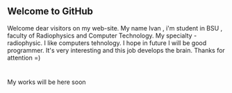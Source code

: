 ##  Welcome to GitHub 
Welcome dear visitors on my web-site.
My name Ivan , i'm student in BSU , faculty of Radiophysics and Computer Technology. My specialty - radiophysic. I like computers tehnology. 
I hope in future I will be good programmer. It's very interesting and this job develops the brain.
Thanks for attention =)
#
Мy works will be here soon
